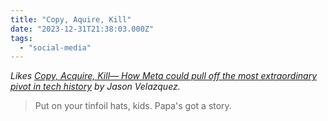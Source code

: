 ```yaml
---
title: "Copy, Aquire, Kill"
date: "2023-12-31T21:38:03.000Z"
tags: 
  - "social-media"
---
```


_Likes [Copy, Acquire, Kill— How Meta could pull off the most extraordinary pivot in tech history](https://www.fromjason.xyz/p/notebook/copy-acquire-kill-how-meta-could-pull-off-the-most-extraordinary-pivot-in-tech-history/) by Jason Velazquez._

> Put on your tinfoil hats, kids. Papa's got a story.
